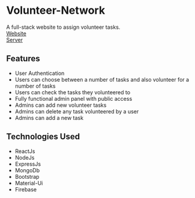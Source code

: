 # Volunteer-Network
A full-stack website to assign volunteer tasks.<br/>
[Website](https://volunteer-network-d1fbd.web.app/)<br/>
[Server](https://floating-beyond-39916.herokuapp.com/)<br/>
## Features
- User  Authentication
- Users can choose between a number of tasks and also volunteer for a number of tasks
- Users can check the tasks they volunteered to
- Fully functional admin panel with public access
- Admins can add new volunteer tasks
- Admins can delete any task volunteered by a user
- Admins can add a new task

## Technologies Used
- ReactJs
- NodeJs
- ExpressJs
- MongoDb
- Bootstrap
- Material-Ui
- Firebase